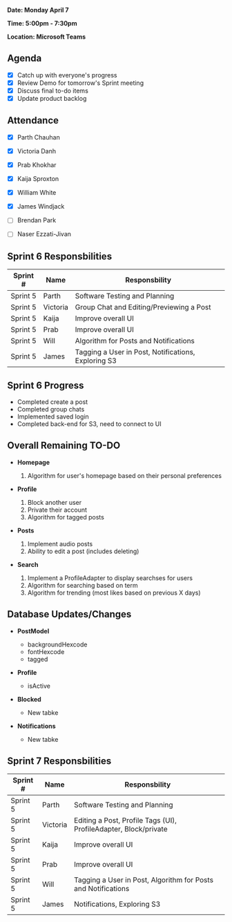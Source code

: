 **Date: Monday April 7**

**Time: 5:00pm - 7:30pm**

**Location: Microsoft Teams**

## Agenda 
- [x] Catch up with everyone's progress
- [x] Review Demo for tomorrow's Sprint meeting
- [x] Discuss final to-do items
- [x] Update product backlog

## Attendance
- [x] Parth Chauhan
- [x] Victoria Danh
- [x] Prab Khokhar
- [x] Kaija Sproxton
- [x] William White
- [x] James Windjack
- [ ] Brendan Park
- [ ] Naser Ezzati-Jivan


## Sprint 6 Responsbilities
| Sprint # | Name               | Responsbility                                       |
|----------| ------------------ | ----------------------------------------------------|
| Sprint 5 | Parth              | Software Testing and Planning                       |
| Sprint 5 | Victoria           | Group Chat and Editing/Previewing a Post            |
| Sprint 5 | Kaija              | Improve overall UI                                  |
| Sprint 5 | Prab               | Improve overall UI                                  |
| Sprint 5 | Will               | Algorithm for Posts and Notifications               |
| Sprint 5 | James              | Tagging a User in Post, Notifications, Exploring S3 |

## Sprint 6 Progress
- Completed create a post
- Completed group chats
- Implemented saved login
- Completed back-end for S3, need to connect to UI
  
## Overall Remaining TO-DO
- **Homepage**
  1. Algorithm for user's homepage based on their personal preferences
     
- **Profile**
  1. Block another user
  2. Private their account
  3. Algorithm for tagged posts

- **Posts**
  1. Implement audio posts
  2. Ability to edit a post (includes deleting)

- **Search**
  1. Implement a ProfileAdapter to display searchses for users
  2. Algorithm for searching based on term
  3. Algorithm for trending (most likes based on previous X days)

## Database Updates/Changes
- **PostModel**
  - backgroundHexcode
  - fontHexcode
  - tagged <UserProfileModelLite>
  
- **Profile**
  - isActive
     
- **Blocked**
  - New tabke

- **Notifications**
  - New tabke

## Sprint 7 Responsbilities
| Sprint # | Name               | Responsbility                                                   |
|----------| ------------------ | ----------------------------------------------------------------|
| Sprint 5 | Parth              | Software Testing and Planning                                   |
| Sprint 5 | Victoria           | Editing a Post, Profile Tags (UI), ProfileAdapter, Block/private|
| Sprint 5 | Kaija              | Improve overall UI                                              |
| Sprint 5 | Prab               | Improve overall UI                                              |
| Sprint 5 | Will               | Tagging a User in Post, Algorithm for Posts and Notifications   |
| Sprint 5 | James              | Notifications, Exploring S3                                     |

